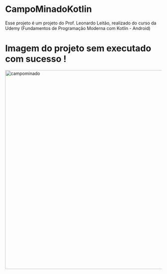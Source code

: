# CampoMinadoKotlin

Esse projeto é um projeto do Prof. Leonardo Leitão, realizado do curso da Udemy (Fundamentos de Programação Moderna com Kotlin - Android)


# Imagem do projeto sem executado com sucesso !
<img width="639" alt="campominado" src="https://user-images.githubusercontent.com/82269625/155897241-6efd1438-ddbc-4de8-9b9b-a293eeacaab8.png">
